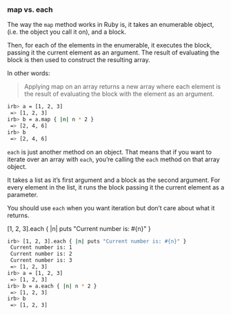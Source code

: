 ### map vs. each

The way the `map` method works in Ruby is, it takes an enumerable object, (i.e. the object you call it on), and a block.

Then, for each of the elements in the enumerable, it executes the block, passing it the current element as an argument. The result of evaluating the block is then used to construct the resulting array.

In other words:

> Applying map on an array returns a new array where each element is the result of evaluating the block with the element as an argument.

```bash
irb> a = [1, 2, 3]
 => [1, 2, 3]
irb> b = a.map { |n| n * 2 }
 => [2, 4, 6]
irb> b
 => [2, 4, 6]
```

`each` is just another method on an object. That means that if you want to iterate over an array with `each`, you’re calling the `each` method on that array object.

It takes a list as it’s first argument and a block as the second argument. For every element in the list, it runs the block passing it the current element as a parameter.

You should use `each` when you want iteration but don’t care about what it returns.

[1, 2, 3].each { |n| puts "Current number is: #{n}" }

```bash
irb> [1, 2, 3].each { |n| puts "Current number is: #{n}" }
 Current number is: 1
 Current number is: 2
 Current number is: 3
 => [1, 2, 3]
irb> a = [1, 2, 3]
 => [1, 2, 3]
irb> b = a.each { |n| n * 2 }
 => [1, 2, 3]
irb> b
 => [1, 2, 3]
```